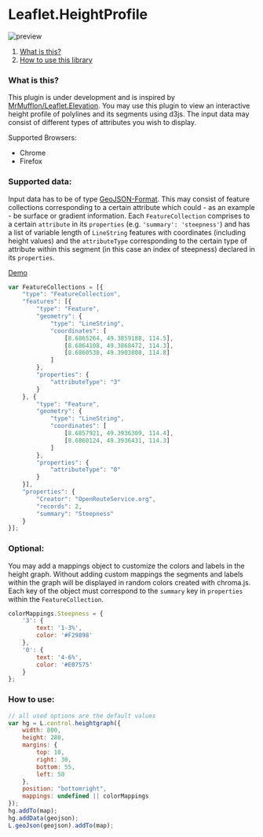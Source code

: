 Leaflet.HeightProfile
=====================

![preview](https://cloud.githubusercontent.com/assets/10322094/22474104/472bcc88-e7db-11e6-8c9e-7e1d53cd0b57.png)

1. [What is this?](https://github.com/GIScience/Leaflet.Heightgraph#what-is-this)
2. [How to use this library](https://github.com/GIScience/Leaflet.Heightgraph#how-to-use)

### What is this?

This plugin is under development and is inspired by [MrMufflon/Leaflet.Elevation](https://github.com/MrMufflon/Leaflet.Elevation). You may use this plugin to view an interactive height profile of polylines and its segments using d3js. The input data may consist of different types of attributes you wish to display.

Supported Browsers:
- Chrome
- Firefox

### Supported data:
Input data has to be of type [GeoJSON-Format](http://geojson.org/). This may consist of feature collections corresponding to a certain attribute which could - as an example - be surface or gradient information. Each `FeatureCollection` comprises to a certain `attribute` in its `properties` (e.g. `'summary': 'steepness'`) and has a list of variable length of `LineString` features with coordinates (including height values) and the `attributeType` corresponding to the certain type of attribute within this segment (in this case an index of steepness) declared in its `properties`. 

[Demo](https://giscience.github.io/Leaflet.Heightgraph)

```javascript
var FeatureCollections = [{
    "type": "FeatureCollection",
    "features": [{
        "type": "Feature",
        "geometry": {
            "type": "LineString",
            "coordinates": [
                [8.6865264, 49.3859188, 114.5],
                [8.6864108, 49.3868472, 114.3],
                [8.6860538, 49.3903808, 114.8]
            ]
        },
        "properties": {
            "attributeType": "3"
        }
    }, {
        "type": "Feature",
        "geometry": {
            "type": "LineString",
            "coordinates": [
                [8.6857921, 49.3936309, 114.4],
                [8.6860124, 49.3936431, 114.3]
            ]
        },
        "properties": {
            "attributeType": "0"
        }
    }],
    "properties": {
        "Creator": "OpenRouteService.org",
        "records": 2,
        "summary": "Steepness"
    }
}];
```

### Optional:
You may add a mappings object to customize the colors and labels in the height graph. Without adding custom mappings the segments and labels within the graph will be displayed in random colors created with chroma.js. Each key of the object must correspond to the `summary` key in `properties` within the `FeatureCollection`.

```javascript
colorMappings.Steepness = {
    '3': {
        text: '1-3%',
        color: '#F29898'
    },
    '0': {
        text: '4-6%',
        color: '#E07575'
    }
};
```

### How to use:

```javascript
// all used options are the default values
var hg = L.control.heightgraph({
    width: 800,
    height: 280,
    margins: {
        top: 10,
        right: 30,
        bottom: 55,
        left: 50
    },
    position: "bottomright",
    mappings: undefined || colorMappings
});
hg.addTo(map);
hg.addData(geojson);
L.geoJson(geojson).addTo(map);
    

